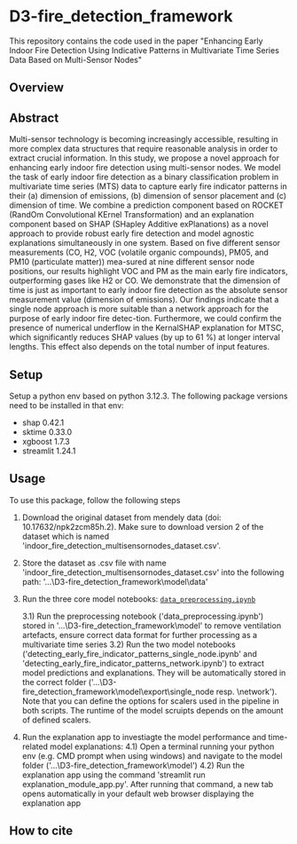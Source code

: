 # D3-fire_detection_framework
 This repository contains the code used in the paper "Enhancing Early Indoor Fire Detection Using Indicative Patterns in Multivariate Time Series Data Based on Multi-Sensor Nodes"
 
 ## Overview
 
 
 
 
 ## Abstract
 
 Multi-sensor technology is becoming increasingly accessible, resulting in more complex data structures that require reasonable analysis in order to extract crucial information. In this study, we propose a novel approach for enhancing early indoor fire detection using multi-sensor nodes. We model the task of early indoor fire detection as a binary classification problem in multivariate time series (MTS) data to capture early fire indicator patterns in their (a) dimension of emissions, (b) dimension of sensor placement and (c) dimension of time. We combine a prediction component based on ROCKET (RandOm Convolutional KErnel Transformation) and an explanation component based on SHAP (SHapley Additive exPlanations) as a novel approach to provide robust early fire detection and model agnostic explanations simultaneously in one system. Based on five different sensor measurements (CO, H2, VOC (volatile organic compounds), PM05, and PM10 (particulate matter)) mea-sured at nine different sensor node positions, our results highlight VOC and PM as the main early fire indicators, outperforming gases like H2 or CO. We demonstrate that the dimension of time is just as important to early indoor fire detection as the absolute sensor measurement value (dimension of emissions). Our findings indicate that a single node approach is more suitable than a network approach for the purpose of early indoor fire detec-tion. Furthermore, we could confirm the presence of numerical underflow in the KernalSHAP explanation for MTSC, which significantly reduces SHAP values (by up to 61 \%) at longer interval lengths. This effect also depends on the total number of input features.
 
 ## Setup
 
 Setup a python env based on python 3.12.3. The following package versions need to be installed in that env:
 
- shap 0.42.1
- sktime 0.33.0
- xgboost 1.7.3
- streamlit 1.24.1
 
 ## Usage
 
 To use this package, follow the following steps
 
 1) Download the original dataset from mendely data (doi: 10.17632/npk2zcm85h.2). Make sure to download version 2 of the dataset which is named 'indoor_fire_detection_multisensornodes_dataset.csv'.
 2) Store the dataset as .csv file with name 'indoor_fire_detection_multisensornodes_dataset.csv' into the following path: '...\D3-fire_detection_framework\model\data'
 3) Run the three core model notebooks:
 [`data_preprocessing.ipynb`](model/data_preprocessing.ipynb)
 
	3.1) Run the preprocessing notebook ('data_preprocessing.ipynb') stored in '...\D3-fire_detection_framework\model' to remove ventilation artefacts, ensure correct data format for further processing as a multivariate time series
	3.2) Run the two model notebooks ('detecting_early_fire_indicator_patterns_single_node.ipynb' and 'detecting_early_fire_indicator_patterns_network.ipynb') to extract model predictions and explanations. They will be automatically stored in the correct folder ('...\D3-fire_detection_framework\model\export\single_node resp. \network'). Note that you can define the options for scalers used in the pipeline in both scripts. The runtime of the model scruipts depends on the amount of defined scalers.
 4) Run the explanation app to investiagte the model performance and time-related model explanations:
	4.1) Open a terminal running your python env (e.g. CMD prompt when using windows) and navigate to the model folder ('...\D3-fire_detection_framework\model')
	4.2) Run the explanation app using the command 'streamlit run explanation_module_app.py'. After running that command, a new tab opens automatically in your default web browser displaying the explanation app
 
 ## How to cite
